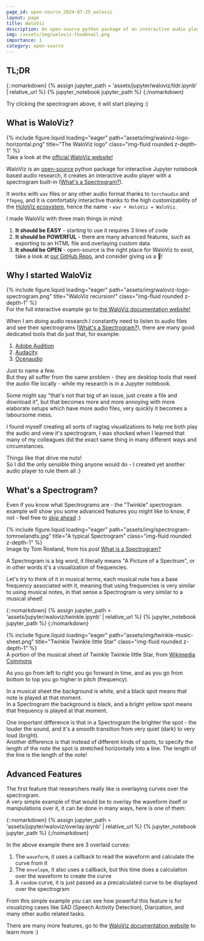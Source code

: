 ```yaml
---
page_id: open-source_2024-07-25_waloviz
layout: page
title: WaloViz
description: An open-source python package of an interactive audio player with a spectrogram built-in.
img: /assets/img/waloviz-thumbnail.png
importance: 1
category: open-source
---
```


## TL;DR

{::nomarkdown}
{% assign jupyter_path = 'assets/jupyter/waloviz/tldr.ipynb' | relative_url %}
{% jupyter_notebook jupyter_path %}
{:/nomarkdown}

Try clicking the spectrogram above, it will start playing :)

## What is WaloViz?

<div class="row">
    <div class="col-sm mt-3 mt-md-0">
        {% include figure.liquid loading="eager" path="assets/img/waloviz-logo-horizontal.png" title="The WaloViz logo" class="img-fluid rounded z-depth-1" %}
    </div>
</div>
<div class="caption">
    Take a look at the <a href="https://waloviz.com">official WaloViz website!</a>
</div>

WaloViz is an [open-source](https://github.com/AlonKellner/waloviz) python package for interactive Jupyter notebook based audio research, it creates an interactive audio player with a spectrogram built-in ([What's a Spectrogram?](#whats-a-spectrogram)).

It works with `wav` files or any other audio format thanks to `torchaudio` and `ffmpeg`, and it is comfortably interactive thanks to the high customizability of the [HoloViz ecosystem](https://holoviz.org/), hence the name - `wav + HoloViz = WaloViz`.

I made WaloViz with three main things in mind:

1. **It should be EASY** - starting to use it requires 3 lines of code
2. **It should be POWERFUL** - there are many advanced features, such as exporting to an HTML file and overlaying custom data
3. **It should be OPEN** - open-source is the right place for WaloViz to exist, take a look at [our GitHub Repo](https://github.com/AlonKellner/waloviz), and consider giving us a :star2:!

## Why I started WaloViz

<div class="row">
    <div class="col-sm mt-3 mt-md-0">
        {% include figure.liquid loading="eager" path="assets/img/waloviz-logo-spectrogram.png" title="WaloViz recursion!" class="img-fluid rounded z-depth-1" %}
    </div>
</div>
<div class="caption">
    For the full interactive example go to <a href="https://waloviz.com">the WaloViz documentation website!</a>
</div>

When I am doing audio research I constantly need to listen to audio files and see their spectrograms ([What's a Spectrogram?](#whats-a-spectrogram)), there are many good dedicated tools that do just that, for example:

1. [Adobe Audition](https://www.adobe.com/il_en/products/audition.html)
2. [Audacity](https://www.audacityteam.org/)
3. [Ocenaudio](https://www.ocenaudio.com/)

Just to name a few.  
But they all suffer from the same problem - they are desktop tools that need the audio file locally - while my research is in a Jupyter notebook.

Some might say "that's not that big of an issue, just create a file and download it", but that becomes more and more annoying with more elaborate setups which have more audio files, very quickly it becomes a laboursome mess.

I found myself creating all sorts of ragtag visualizations to help me both play the audio and view it's spectrogram, I was shocked when I learned that many of my colleagues did the exact same thing in many different ways and circumstances.

Things like that drive me nuts!  
So I did the only sensible thing anyone would do - I created yet another audio player to rule them all :)

## What's a Spectrogram?

Even if you know what Spectrograms are - the "Twinkle" spectrogram example will show you some advanced features you might like to know, if not - feel free to [skip ahead](#advanced-features) :)

<div class="row">
    <div class="col-sm mt-3 mt-md-0">
        {% include figure.liquid loading="eager" path="assets/img/spectrogram-tomroelandts.jpg" title="A typical Spectrogram" class="img-fluid rounded z-depth-1" %}
    </div>
</div>
<div class="caption">
    Image by Tom Roeland, from his post <a href="https://tomroelandts.com/articles/what-is-a-spectrogram">What is a Spectrogram?</a>
</div>

A Spectrogram is a big word, it literally means "A Picture of a Spectrum", or in other words it's a visualization of frequencies.

Let's try to think of it in musical terms, each musical note has a base frequency associated with it, meaning that using frequencies is very similar to using musical notes, in that sense a Spectrogram is very similar to a musical sheet!

{::nomarkdown}
{% assign jupyter_path = 'assets/jupyter/waloviz/twinkle.ipynb' | relative_url %}
{% jupyter_notebook jupyter_path %}
{:/nomarkdown}

<div class="row">
    <div class="col-sm mt-3 mt-md-0">
        {% include figure.liquid loading="eager" path="assets/img/twinkle-music-sheet.png" title="Twinkle Twinkle little Star" class="img-fluid rounded z-depth-1" %}
    </div>
</div>
<div class="caption">
    A portion of the musical sheet of Twinkle Twinkle little Star, from <a href="https://commons.wikimedia.org/wiki/File:Pitch_axis_inversion.png">Wikimedia Commons</a>
</div>

As you go from left to right you go forward in time, and as you go from bottom to top you go higher in pitch (frequency).

In a musical sheet the background is white, and a black spot means that note is played at that moment.  
In a Spectrogram the background is black, and a bright yellow spot means that frequency is played at that moment.

One important difference is that in a Spectrogram the brighter the spot - the louder the sound, and it's a smooth transition from very quiet (dark) to very loud (bright).  
Another difference is that instead of different kinds of spots, to specify the length of the note the spot is stretched horizontally into a line. The length of the line is the length of the note!

## Advanced Features

The first feature that researchers really like is overlaying curves over the spectrogram.  
A very simple example of that would be to overlay the waveform itself or manipulations over it, it can be done in many ways, here is one of them:

{::nomarkdown}
{% assign jupyter_path = 'assets/jupyter/waloviz/overlay.ipynb' | relative_url %}
{% jupyter_notebook jupyter_path %}
{:/nomarkdown}

In the above example there are 3 overlaid curves:

1. The `waveform`, it uses a callback to read the waveform and calculate the curve from it
2. The `envelope`, it also uses a callback, but this time does a calculation over the waveform to create the curve
3. A `random` curve, it is just passed as a precalculated curve to be displayed over the spectrogram

From this simple example you can see how powerful this feature is for visualizing cases like SAD (Speech Activity Detection), Diarization, and many other audio related tasks.

There are many more features, go to the [WaloViz documentation website](https://waloviz.com) to learn more :)
